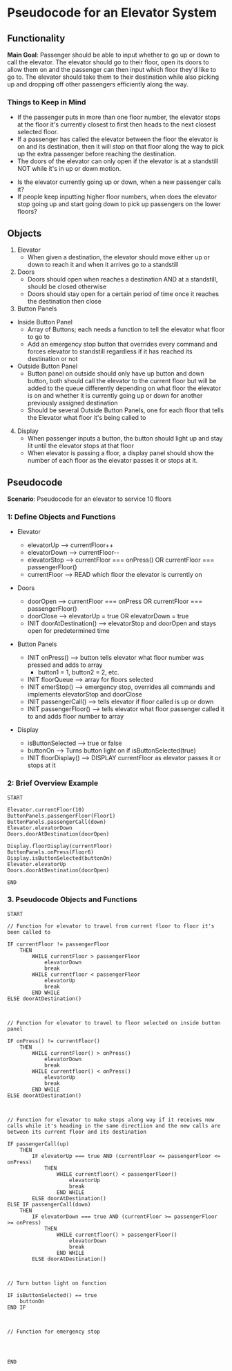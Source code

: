 # Pseudocode for an Elevator System
## Functionality

**Main Goal**: Passenger should be able to input whether to go up or down to call the elevator. The elevator should go to their floor, open its doors to allow them on and the passenger can then input which floor they'd like to go to. The elevator should take them to their destination while also picking up and dropping off other passengers efficiently along the way.

### **Things to Keep in Mind**
* If the passenger puts in more than one floor number, the elevator stops at the floor it's currently closest to first then heads to the next closest selected floor.
* If a passenger has called the elevator between the floor the elevator is on and its destination, then it will stop on that floor along the way to pick up the extra passenger before reaching the destination.
* The doors of the elevator can only open if the elevator is at a standstill NOT while it's in up or down motion.
- Is the elevator currently going up or down, when a new passenger calls it?
- If people keep inputting higher floor numbers, when does the elevator stop going up and start going down to pick up passengers on the lower floors?

## Objects
1. Elevator
    * When given a destination, the elevator should move either up or down to reach it and when it arrives go to a standstill
2. Doors
    * Doors should open when reaches a destination AND at a standstill, should be closed otherwise
    * Doors should stay open for a certain period of time once it reaches the destination then close
3. Button Panels
* Inside Button Panel
    * Array of Buttons; each needs a function to tell the elevator what floor to go to
    * Add an emergency stop button that overrides every command and forces elevator to standstill regardless if it has reached its destination or not
* Outside Button Panel
    * Button panel on outside should only have up button and down button, both should call the elevator to the current floor but will be added to the queue differently depending on what floor the elevator is on and whether it is currently going up or down for another previously assigned destination
    * Should be several Outside Button Panels, one for each floor that tells the Elevator what floor it's being called to
4. Display
    * When passenger inputs a button, the button should light up and stay lit until the elevator stops at that floor
    * When elevator is passing a floor, a display panel should show the number of each floor as the elevator passes it or stops at it.

## Pseudocode

**Scenario**: Pseudocode for an elevator to service 10 floors

### 1: Define Objects and Functions

* Elevator  
    * elevatorUp  --> currentFloor++
    * elevatorDown  --> currentFloor--
    * elevatorStop  --> currentFloor === onPress() OR currentFloor === passengerFloor()
    * currentFloor  --> READ which floor the elevator is currently on

* Doors
    * doorOpen --> currentFloor === onPress OR currentFloor === passengerFloor()
    * doorClose  --> elevatorUp = true OR elevatorDown = true
    * INIT doorAtDestination()  --> elevatorStop and doorOpen and stays open for predetermined time

* Button Panels
    * INIT onPress()  --> button tells elevator what floor number was pressed and adds to array
        * button1 = 1, button2 = 2, etc.
    * INIT floorQueue  --> array for floors selected
    * INIT emerStop()  --> emergency stop, overrides all commands and implements elevatorStop and doorClose  
 
    - INIT passengerCall() --> tells elevator if floor called is up or down
    - INIT passengerFloor() --> tells elevator what floor passenger called it to and adds floor number to array

* Display
    * isButtonSelected  --> true or false
    * buttonOn --> Turns button light on if isButtonSelected(true)
    * INIT floorDisplay()  --> DISPLAY currentFloor as elevator passes it or stops at it


### 2: Brief Overview Example
```
START

Elevator.currentFloor(10)
ButtonPanels.passengerFloor(Floor1)
ButtonPanels.passengerCall(down)
Elevator.elevatorDown
Doors.doorAtDestination(doorOpen)

Display.floorDisplay(currentFloor)
ButtonPanels.onPress(Floor6)
Display.isButtonSelected(buttonOn)
Elevator.elevatorUp
Doors.doorAtDestination(doorOpen)

END
```

### 3. Pseudocode Objects and Functions
```
START

// Function for elevator to travel from current floor to floor it's been called to

IF currentFloor != passengerFloor
    THEN 
        WHILE currentFloor > passengerFloor
            elevatorDown
            break
        WHILE currentfloor < passengerFloor
            elevatorUp
            break
        END WHILE
ELSE doorAtDestination()



// Function for elevator to travel to floor selected on inside button panel

IF onPress() != currentFloor()
    THEN 
        WHILE currentFloor() > onPress()
            elevatorDown
            break        
        WHILE currentfloor() < onPress()
            elevatorUp
            break        
        END WHILE        
ELSE doorAtDestination()                



// Function for elevator to make stops along way if it receives new calls while it's heading in the same directiion and the new calls are between its current floor and its destination

IF passengerCall(up)
    THEN 
        IF elevatorUp === true AND (currentFloor <= passengerFloor <= onPress)
            THEN
                WHILE currentfloor() < passengerFloor()
                    elevatorUp
                    break
                END WHILE
        ELSE doorAtDestination()
ELSE IF passengerCall(down)
    THEN 
        IF elevatorDown === true AND (currentFloor >= passengerFloor >= onPress)
            THEN
                WHILE currentfloor() > passengerFloor()
                    elevatorDown
                    break
                END WHILE
        ELSE doorAtDestination()



// Turn button light on function

IF isButtonSelected() == true  
    buttonOn
END IF 



// Function for emergency stop




END
```
